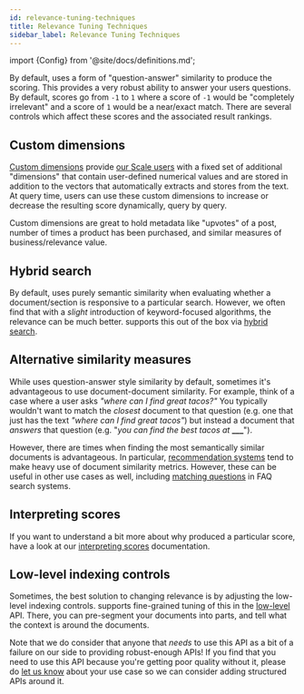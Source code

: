 ```yaml
---
id: relevance-tuning-techniques
title: Relevance Tuning Techniques
sidebar_label: Relevance Tuning Techniques
---
```


import {Config} from '@site/docs/definitions.md';

By default, <Config v="names.product"/> uses a form of "question-answer"
similarity to produce the scoring. This provides a very robust ability to
answer your users questions. By default, scores go from `-1` to `1` where a
score of `-1` would be "completely irrelevant" and a score of `1` would be a
near/exact match. There are several controls which affect these scores and
the associated result rankings.

## Custom dimensions

[Custom dimensions](/docs/learn/semantic-search/add-custom-dimensions) provide [our Scale users](https://vectara.com/pricing/) with a fixed set 
of additional "dimensions" that contain user-defined numerical values and are 
stored in addition to the vectors that <Config v="names.product"/> automatically 
extracts and stores from the text. At query time, users can use these custom 
dimensions to increase or decrease the resulting score dynamically, query by query.

Custom dimensions are great to hold metadata like "upvotes" of a post, number
of times a product has been purchased, and similar measures of business/relevance
value.

## Hybrid search

By default, <Config v="names.product"/> uses purely semantic similarity when
evaluating whether a document/section is responsive to a particular search.
However, we often find that with a _slight_ introduction of keyword-focused
algorithms, the relevance can be much better. <Config v="names.product"/>
supports this out of the box via [hybrid search](/docs/learn/hybrid-search).

## Alternative similarity measures

While <Config v="names.product"/> uses question-answer style similarity by
default, sometimes it's advantageous to use document-document similarity. For
example, think of a case where a user asks *"where can I find great tacos?"* You
typically wouldn't want to match the _closest_ document to that question (e.g.
one that just has the text *"where can I find great tacos"*) but instead a document
that _answers_ that question (e.g. "*you can find the best tacos at* **\_\_\_**").

However, there are times when finding the most semantically similar documents
is advantageous. In particular, [recommendation systems](/docs/learn/recommendation-systems/recommender-overview)
tend to make heavy use of document similarity metrics. However, these can be
useful in other use cases as well, including [matching questions](/docs/learn/question-answer/question-answer-overview)
in FAQ search systems.

## Interpreting scores

If you want to understand a bit more about why <Config v="names.product"/>
produced a particular score, have a look at our
[interpreting scores](/docs/api-reference/search-apis/interpreting-responses/interpreting-scores)
documentation.

## Low-level indexing controls

Sometimes, the best solution to changing relevance is by adjusting the low-level
indexing controls. <Config v="names.product"/> supports fine-grained tuning of
this in the [low-level](/docs/api-reference/indexing-apis/core_indexing) API.
There, you can pre-segment your documents into parts, and
tell <Config v="names.product"/> what the context is around the documents.

Note that we do consider that anyone that _needs_ to use this API as a bit of a
failure on our side to providing robust-enough APIs! If you find that you need
to use this API because you're getting poor quality without it, please do
[let us know](https://discuss.vectara.com) about your use case so we can consider
adding structured APIs around it.
